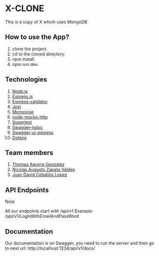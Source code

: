 # X-CLONE

This is a copy of X which uses MongoDB

## How to use the App?

1. clone the project.
2. cd to the cloned directory.
3. npm install.
4. npm run dev.

## Technologies

1. [Node.js](https://nodejs.org/en)
2. [Express.js](https://expressjs.com/)
3. [Express-validator](https://express-validator.github.io/docs)
4. [Jest](https://jestjs.io/)
5. [Mongoose](https://mongoosejs.com/)
6. [node-mocks-http](https://www.npmjs.com/package/node-mocks-http)
7. [Supertest](https://www.npmjs.com/package/supertest)
8. [Swagger-jsdoc](https://www.npmjs.com/package/swagger-jsdoc)
9. [Swagger-ui-express](https://www.npmjs.com/package/swagger-ui-express)
10. [Dotenv](https://www.npmjs.com/package/dotenv)

## Team members

1. [Thomas Aguirre Gonzalez](https://github.com/Thomas-Parker24)
2. [Nicolas Augusto Zapata Valdes](https://github.com/NicolasZapataValdes)
3. [Juan David Ceballos Lopez](https://github.com/JuanDCeballos)

## API Endpoints

> [!NOTE]
> All our endpoints start with /api/v1
> Example: /api/v1/LogInWithEmailAndPassWord

## Documentation

Our documentation is on Swagger, you need to run the server and then go to next url: http://localhost:1234/api/v1/docs/
